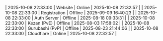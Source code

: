 | 2025-10-08 22:33:00 | Website | Online | 2025-10-08 22:32:57 |
| 2025-10-08 22:33:00 | Registration | Offline | 2025-09-09 16:40:23 |
| 2025-10-08 22:33:00 | Auth Server | Offline | 2025-08-18 09:33:31 |
| 2025-10-08 22:33:00 | Kezan (PvE) | Offline | 2025-08-03 17:58:02 |
| 2025-10-08 22:33:00 | Gurubashi (PvP) | Offline | 2025-08-23 21:44:06 |
| 2025-10-08 22:33:00 | Cloudflare | Online | 2025-10-08 22:32:57 |
